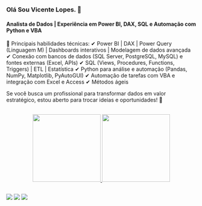### Olá Sou Vicente Lopes. 👋
#### Analista de Dados | Experiência em Power BI, DAX, SQL e Automação com Python e VBA

🔹 Principais habilidades técnicas:
✔ Power BI | DAX | Power Query (Linguagem M) | Dashboards interativos | Modelagem de dados avançada
✔ Conexão com bancos de dados (SQL Server, PostgreSQL, MySQL) e fontes externas (Excel, APIs)
✔ SQL (Views, Procedures, Functions, Triggers) | ETL | Estatística
✔ Python para análise e automação (Pandas, NumPy, Matplotlib, PyAutoGUI)
✔ Automação de tarefas com VBA e integração com Excel e Access
✔ Métodos ágeis

Se você busca um profissional para transformar dados em valor estratégico, estou aberto para trocar ideias e oportunidades! 🚀 <br>

##
<div align="center">
  <a href="https://github.com/vicentelc1515">
  <img height="180em" src="https://github-readme-stats.vercel.app/api?username=vicentelc1515&show_icons=true&theme=dracula&include_all_commits=true&count_private=true"/>
  <img height="180em" src="https://github-readme-stats.vercel.app/api/top-langs/?username=vicentelc1515&layout=compact&langs_count=7&theme=dracula"/>
</div>
  
##
  
<div>
  <a href="https://www.linkedin.com/in/vicentelc/" target="_blank"><img src="https://img.shields.io/badge/LinkedIn-0077B5?style=for-the-badge&logo=linkedin&logoColor=white" target="_blank"></a>
 <a href="https://www.instagram.com/lopesvicent/" target="_blank"><img src="https://img.shields.io/badge/Instagram-E4405F?style=for-the-badge&logo=instagram&logoColor=white" target="_blank"></a>
  <a href="https://t.me/vicentelcarvalho" target="_blank"><img src="https://img.shields.io/badge/Telegram-2CA5E0?style=for-the-badge&logo=telegram&logoColor=white" target="_blank"></a>

 
</div>
